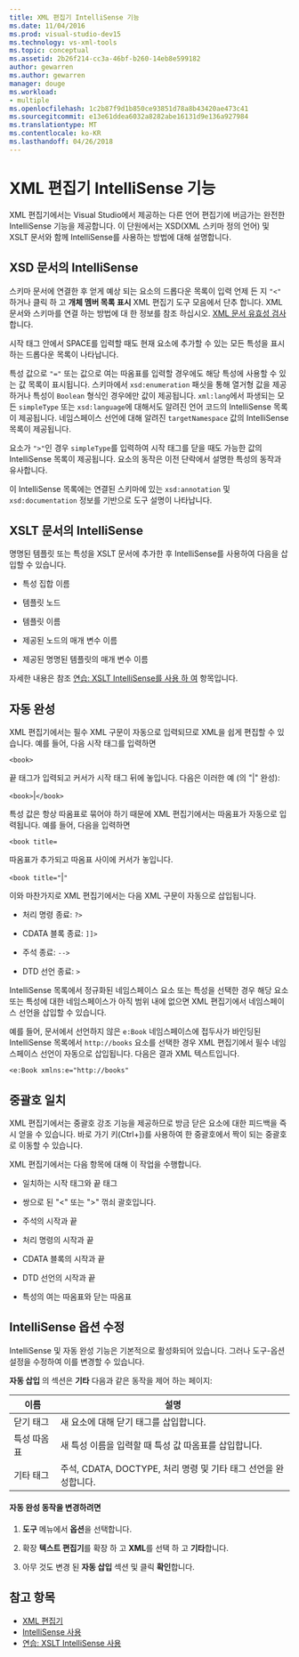 ```yaml
---
title: XML 편집기 IntelliSense 기능
ms.date: 11/04/2016
ms.prod: visual-studio-dev15
ms.technology: vs-xml-tools
ms.topic: conceptual
ms.assetid: 2b26f214-cc3a-46bf-b260-14eb8e599182
author: gewarren
ms.author: gewarren
manager: douge
ms.workload:
- multiple
ms.openlocfilehash: 1c2b87f9d1b850ce93851d78a8b43420ae473c41
ms.sourcegitcommit: e13e61ddea6032a8282abe16131d9e136a927984
ms.translationtype: MT
ms.contentlocale: ko-KR
ms.lasthandoff: 04/26/2018
---
```

# <a name="xml-editor-intellisense-features"></a>XML 편집기 IntelliSense 기능

XML 편집기에서는 Visual Studio에서 제공하는 다른 언어 편집기에 버금가는 완전한 IntelliSense 기능을 제공합니다. 이 단원에서는 XSD(XML 스키마 정의 언어) 및 XSLT 문서와 함께 IntelliSense를 사용하는 방법에 대해 설명합니다.

## <a name="intellisense-in-an-xsd-document"></a>XSD 문서의 IntelliSense
 스키마 문서에 연결한 후 얻게 예상 되는 요소의 드롭다운 목록이 입력 언제 든 지 `"<"` 하거나 클릭 하 고 **개체 멤버 목록 표시** XML 편집기 도구 모음에서 단추 합니다. XML 문서와 스키마를 연결 하는 방법에 대 한 정보를 참조 하십시오. [XML 문서 유효성 검사](../xml-tools/xml-document-validation.md)합니다.

 시작 태그 안에서 SPACE를 입력할 때도 현재 요소에 추가할 수 있는 모든 특성을 표시하는 드롭다운 목록이 나타납니다.

 특성 값으로 `"="` 또는 값으로 여는 따옴표를 입력할 경우에도 해당 특성에 사용할 수 있는 값 목록이 표시됩니다. 스키마에서 `xsd:enumeration` 패싯을 통해 열거형 값을 제공하거나 특성이 `Boolean` 형식인 경우에만 값이 제공됩니다. `xml:lang`에서 파생되는 모든 `simpleType` 또는 `xsd:language`에 대해서도 알려진 언어 코드의 IntelliSense 목록이 제공됩니다. 네임스페이스 선언에 대해 알려진 `targetNamespace` 값의 IntelliSense 목록이 제공됩니다.

 요소가 `">"`인 경우 `simpleType`를 입력하여 시작 태그를 닫을 때도 가능한 값의 IntelliSense 목록이 제공됩니다. 요소의 동작은 이전 단락에서 설명한 특성의 동작과 유사합니다.

 이 IntelliSense 목록에는 연결된 스키마에 있는 `xsd:annotation` 및 `xsd:documentation` 정보를 기반으로 도구 설명이 나타납니다.

## <a name="intellisense-in-an-xslt-document"></a>XSLT 문서의 IntelliSense
 명명된 템플릿 또는 특성을 XSLT 문서에 추가한 후 IntelliSense를 사용하여 다음을 삽입할 수 있습니다.

-   특성 집합 이름

-   템플릿 노드

-   템플릿 이름

-   제공된 노드의 매개 변수 이름

-   제공된 명명된 템플릿의 매개 변수 이름

자세한 내용은 참조 [연습: XSLT IntelliSense를 사용 하 여](../xml-tools/walkthrough-using-xslt-intellisense.md) 항목입니다.

## <a name="auto-completion"></a>자동 완성
 XML 편집기에서는 필수 XML 구문이 자동으로 입력되므로 XML을 쉽게 편집할 수 있습니다. 예를 들어, 다음 시작 태그를 입력하면

 `<book>`

 끝 태그가 입력되고 커서가 시작 태그 뒤에 놓입니다. 다음은 이러한 예 (의 "&#124;" 완성):

 `<book>`&#124;`</book>`

 특성 값은 항상 따옴표로 묶어야 하기 때문에 XML 편집기에서는 따옴표가 자동으로 입력됩니다. 예를 들어, 다음을 입력하면

 `<book title=`

 따옴표가 추가되고 따옴표 사이에 커서가 놓입니다.

 `<book title="`&#124;`"`

 이와 마찬가지로 XML 편집기에서는 다음 XML 구문이 자동으로 삽입됩니다.

-   처리 명령 종료: `?>`

-   CDATA 블록 종료: `]]>`

-   주석 종료: `-->`

-   DTD 선언 종료: `>`

IntelliSense 목록에서 정규화된 네임스페이스 요소 또는 특성을 선택한 경우 해당 요소 또는 특성에 대한 네임스페이스가 아직 범위 내에 없으면 XML 편집기에서 네임스페이스 선언을 삽입할 수 있습니다.

예를 들어, 문서에서 선언하지 않은 `e:Book` 네임스페이스에 접두사가 바인딩된 IntelliSense 목록에서 `http://books` 요소를 선택한 경우 XML 편집기에서 필수 네임스페이스 선언이 자동으로 삽입됩니다. 다음은 결과 XML 텍스트입니다.

`<e:Book xmlns:e="http://books"`

## <a name="brace-matching"></a>중괄호 일치
 XML 편집기에서는 중괄호 강조 기능을 제공하므로 방금 닫은 요소에 대한 피드백을 즉시 얻을 수 있습니다. 바로 가기 키(Ctrl+])를 사용하여 한 중괄호에서 짝이 되는 중괄호로 이동할 수 있습니다.

 XML 편집기에서는 다음 항목에 대해 이 작업을 수행합니다.

-   일치하는 시작 태그와 끝 태그

-   쌍으로 된 "\<" 또는 ">" 꺾쇠 괄호입니다.

-   주석의 시작과 끝

-   처리 명령의 시작과 끝

-   CDATA 블록의 시작과 끝

-   DTD 선언의 시작과 끝

-   특성의 여는 따옴표와 닫는 따옴표

## <a name="modifying-the-intellisense-options"></a>IntelliSense 옵션 수정
 IntelliSense 및 자동 완성 기능은 기본적으로 활성화되어 있습니다. 그러나 도구-옵션 설정을 수정하여 이를 변경할 수 있습니다.

 **자동 삽입** 의 섹션은 **기타** 다음과 같은 동작을 제어 하는 페이지:

|이름|설명|
|----------|-----------------|
|닫기 태그|새 요소에 대해 닫기 태그를 삽입합니다.|
|특성 따옴표|새 특성 이름을 입력할 때 특성 값 따옴표를 삽입합니다.|
|기타 태그|주석, CDATA, DOCTYPE, 처리 명령 및 기타 태그 선언을 완성합니다.|

#### <a name="to-change-the-auto-completion-behavior"></a>자동 완성 동작을 변경하려면

1.  **도구** 메뉴에서 **옵션**을 선택합니다.

2.  확장 **텍스트 편집기**를 확장 하 고 **XML**를 선택 하 고 **기타**합니다.

3.  아무 것도 변경 된 **자동 삽입** 섹션 및 클릭 **확인**합니다.

## <a name="see-also"></a>참고 항목

- [XML 편집기](../xml-tools/xml-editor.md)
- [IntelliSense 사용](../ide/using-intellisense.md)
- [연습: XSLT IntelliSense 사용](../xml-tools/walkthrough-using-xslt-intellisense.md)